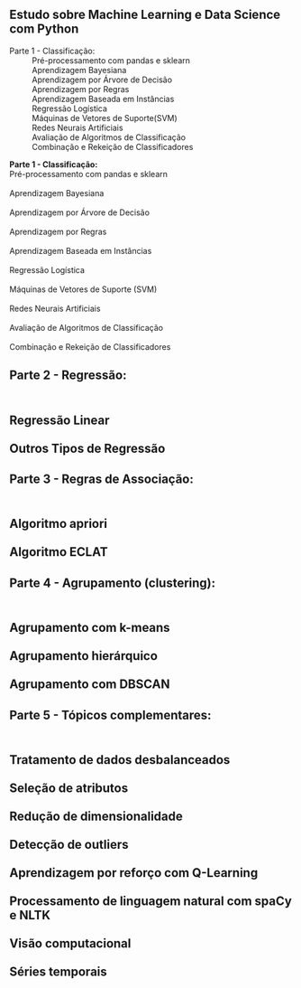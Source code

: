 <h2>Estudo sobre Machine Learning e Data Science com Python</h2>


<dl>
<dt>Parte 1 - Classificação:</dt>
<dd> Pré-processamento com pandas e sklearn </dd>
<dd>Aprendizagem Bayesiana</dd>
<dd>Aprendizagem por Árvore de Decisão</dd>
<dd>Aprendizagem por Regras</dd>
<dd>Aprendizagem Baseada em Instâncias</dd>
<dd>Regressão Logística</dd>
<dd>Máquinas de Vetores de Suporte(SVM)</dd>
<dd>Redes Neurais Artificiais</dd>
<dd>Avaliação de Algoritmos de Classificação</dd>
<dd>Combinação e Rekeição de Classificadores</dd>
</dl>



**Parte 1 - Classificação:**
<br> Pré-processamento com pandas e sklearn <br/>
<br>Aprendizagem Bayesiana<br/>
<br/>Aprendizagem por Árvore de Decisão<br/>
<br/>Aprendizagem por Regras<br/>
<br/>Aprendizagem Baseada em Instâncias<br/>
<br/>Regressão Logística<br/>
<br/>Máquinas de Vetores de Suporte (SVM)<br/>
<br/>Redes Neurais Artificiais<br/>
<br/>Avaliação de Algoritmos de Classificação<br/>
<br/>Combinação e Rekeição de Classificadores<br/>


<h2/>Parte 2 - Regressão:<h2/>
<br/>Regressão Linear<br/>
<br/>Outros Tipos de Regressão<br/>


<h2/>Parte 3 - Regras de Associação:<h2/>
<br/>Algoritmo apriori<br/>
<br/>Algoritmo ECLAT<br/>


<h2/>Parte 4 - Agrupamento (clustering):<h2/>
<br/>Agrupamento com k-means<br/>
<br/>Agrupamento hierárquico<br/>
<br/>Agrupamento com DBSCAN<br/>


<h2/>Parte 5 - Tópicos complementares:<h2/>
<br/>Tratamento de dados desbalanceados<br/>
<br/>Seleção de atributos<br/>
<br/>Redução de dimensionalidade<br/>
<br/>Detecção de outliers<br/>
<br/>Aprendizagem por reforço com Q-Learning<br/>
<br/>Processamento de linguagem natural com spaCy e NLTK<br/>
<br/>Visão computacional<br/>
<br/>Séries temporais<br/>

